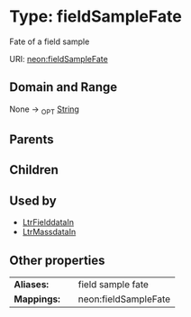 
# Type: fieldSampleFate


Fate of a field sample

URI: [neon:fieldSampleFate](https://data.neonscience.org/fieldSampleFate)


## Domain and Range

None ->  <sub>OPT</sub> [String](types/String.md)

## Parents


## Children


## Used by

 * [LtrFielddataIn](LtrFielddataIn.md)
 * [LtrMassdataIn](LtrMassdataIn.md)

## Other properties

|  |  |  |
| --- | --- | --- |
| **Aliases:** | | field sample fate |
| **Mappings:** | | neon:fieldSampleFate |

